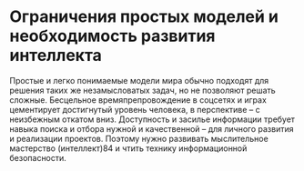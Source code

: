 # Ограничения простых моделей и необходимость развития интеллекта

Простые и легко понимаемые модели мира обычно подходят для решения таких же незамысловатых задач, но не позволяют решать сложные. Бесцельное времяпрепровождение в соцсетях и играх цементирует достигнутый уровень человека, в перспективе – с неизбежным откатом вниз. Доступность и засилье информации требует навыка поиска и отбора нужной и качественной – для личного развития и реализации проектов. Поэтому нужно развивать мыслительное мастерство (интеллект)84 и чтить технику информационной безопасности.
